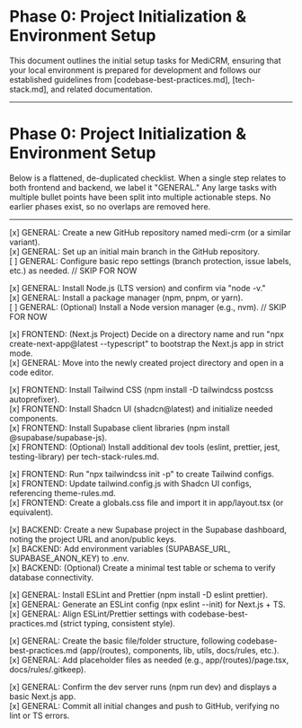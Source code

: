 # Phase 0: Project Initialization & Environment Setup

This document outlines the initial setup tasks for MediCRM, ensuring that your local environment is prepared for development and follows our established guidelines from [codebase-best-practices.md], [tech-stack.md], and related documentation.

---

# Phase 0: Project Initialization & Environment Setup

Below is a flattened, de-duplicated checklist. When a single step relates to both frontend and backend, we label it "GENERAL." Any large tasks with multiple bullet points have been split into multiple actionable steps. No earlier phases exist, so no overlaps are removed here.

---

[x] GENERAL: Create a new GitHub repository named medi-crm (or a similar variant).  
[x] GENERAL: Set up an initial main branch in the GitHub repository.  
[ ] GENERAL: Configure basic repo settings (branch protection, issue labels, etc.) as needed. // SKIP FOR NOW

[x] GENERAL: Install Node.js (LTS version) and confirm via "node -v."  
[x] GENERAL: Install a package manager (npm, pnpm, or yarn).  
[ ] GENERAL: (Optional) Install a Node version manager (e.g., nvm). // SKIP FOR NOW

[x] FRONTEND: (Next.js Project) Decide on a directory name and run "npx create-next-app@latest --typescript" to bootstrap the Next.js app in strict mode.  
[x] GENERAL: Move into the newly created project directory and open in a code editor.

[x] FRONTEND: Install Tailwind CSS (npm install -D tailwindcss postcss autoprefixer).  
[x] FRONTEND: Install Shadcn UI (shadcn@latest) and initialize needed components.  
[x] FRONTEND: Install Supabase client libraries (npm install @supabase/supabase-js).  
[x] FRONTEND: (Optional) Install additional dev tools (eslint, prettier, jest, testing-library) per tech-stack-rules.md.

[x] FRONTEND: Run "npx tailwindcss init -p" to create Tailwind configs.  
[x] FRONTEND: Update tailwind.config.js with Shadcn UI configs, referencing theme-rules.md.  
[x] FRONTEND: Create a globals.css file and import it in app/layout.tsx (or equivalent).

[x] BACKEND: Create a new Supabase project in the Supabase dashboard, noting the project URL and anon/public keys.  
[x] BACKEND: Add environment variables (SUPABASE_URL, SUPABASE_ANON_KEY) to .env.  
[x] BACKEND: (Optional) Create a minimal test table or schema to verify database connectivity.

[x] GENERAL: Install ESLint and Prettier (npm install -D eslint prettier).  
[x] GENERAL: Generate an ESLint config (npx eslint --init) for Next.js + TS.  
[x] GENERAL: Align ESLint/Prettier settings with codebase-best-practices.md (strict typing, consistent style).

[x] GENERAL: Create the basic file/folder structure, following codebase-best-practices.md (app/(routes), components, lib, utils, docs/rules, etc.).  
[x] GENERAL: Add placeholder files as needed (e.g., app/(routes)/page.tsx, docs/rules/.gitkeep).

[x] GENERAL: Confirm the dev server runs (npm run dev) and displays a basic Next.js app.  
[x] GENERAL: Commit all initial changes and push to GitHub, verifying no lint or TS errors.
